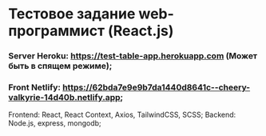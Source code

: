 # Тестовое задание web-программист (React.js)

### Server Heroku: https://test-table-app.herokuapp.com (Может быть в спящем режиме);
### Front Netlify: https://62bda7e9e9b7da1440d8641c--cheery-valkyrie-14d40b.netlify.app; 

Frontend: React, React Context, Axios, TailwindCSS, SCSS;
Backend: Node.js, express, mongodb;
